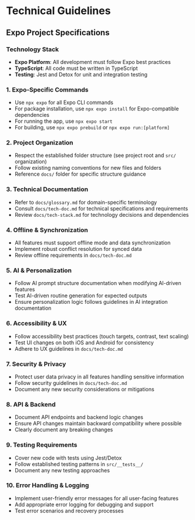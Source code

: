 # Technical Guidelines
## Expo Project Specifications

### Technology Stack
- **Expo Platform**: All development must follow Expo best practices
- **TypeScript**: All code must be written in TypeScript
- **Testing**: Jest and Detox for unit and integration testing

### 1. Expo-Specific Commands
- Use `npx expo` for all Expo CLI commands
- For package installation, use `npx expo install` for Expo-compatible dependencies
- For running the app, use `npx expo start`
- For building, use `npx expo prebuild` or `npx expo run:[platform]`

### 2. Project Organization
- Respect the established folder structure (see project root and `src/` organization)
- Follow existing naming conventions for new files and folders
- Reference `docs/` folder for specific structure guidance

### 3. Technical Documentation
- Refer to `docs/glossary.md` for domain-specific terminology
- Consult `docs/tech-doc.md` for technical specifications and requirements
- Review `docs/tech-stack.md` for technology decisions and dependencies

### 4. Offline & Synchronization
- All features must support offline mode and data synchronization
- Implement robust conflict resolution for synced data
- Review offline requirements in `docs/tech-doc.md`

### 5. AI & Personalization
- Follow AI prompt structure documentation when modifying AI-driven features
- Test AI-driven routine generation for expected outputs
- Ensure personalization logic follows guidelines in AI integration documentation

### 6. Accessibility & UX
- Follow accessibility best practices (touch targets, contrast, text scaling)
- Test UI changes on both iOS and Android for consistency
- Adhere to UX guidelines in `docs/tech-doc.md`

### 7. Security & Privacy
- Protect user data privacy in all features handling sensitive information
- Follow security guidelines in `docs/tech-doc.md`
- Document any new security considerations or mitigations

### 8. API & Backend
- Document API endpoints and backend logic changes
- Ensure API changes maintain backward compatibility where possible
- Clearly document any breaking changes

### 9. Testing Requirements
- Cover new code with tests using Jest/Detox
- Follow established testing patterns in `src/__tests__/`
- Document any new testing approaches

### 10. Error Handling & Logging
- Implement user-friendly error messages for all user-facing features
- Add appropriate error logging for debugging and support
- Test error scenarios and recovery processes
